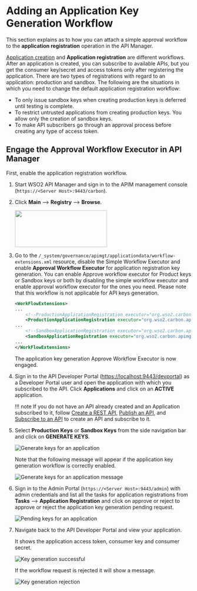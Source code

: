 # Adding an Application Key Generation Workflow

This section explains as to how you can attach a simple approval workflow to the **application registration** operation in the API Manager. 

[Application creation]({{base_path}}/consume/manage-application/advanced-topics/adding-an-application-creation-workflow) and **Application registration** are different workflows. After an application is created, you can subscribe to available APIs, but you get the consumer key/secret and access tokens only after registering the application. There are two types of registrations with regard to an application: production and sandbox. The following are the situations in which you need to change the default application registration workflow:

-  To only issue sandbox keys when creating production keys is deferred until testing is complete.
-  To restrict untrusted applications from creating production keys. You allow only the creation of sandbox keys.
-  To make API subscribers go through an approval process before creating any type of access token.

## Engage the Approval Workflow Executor in API Manager

First, enable the application registration workflow.

1.  Start WSO2 API Manager and sign in to the APIM management console (`https://<Server Host>:9443/carbon`).

2. Click **Main** --> **Registry** --> **Browse**.

     <a href="{{base_path}}/assets/img/learn/navigate-main-resources.png"><img src="{{base_path}}/assets/img/learn/navigate-main-resources.png" width="250" height="100"/></a>

3.  Go to the `/_system/governance/apimgt/applicationdata/workflow-extensions.xml` resource, disable the Simple Workflow Executor and enable **Approval Workflow Executor**  for application registration key generation. You can enable Approve workflow executor for Product keys or Sandbox keys or both by disabling the simple workflow executor and enable approval workflow executor for the ones you need. Please note that this workflow is not applicable for API keys generation.

    ``` xml
    <WorkFlowExtensions>
    ...
        <!--ProductionApplicationRegistration executor="org.wso2.carbon.apimgt.impl.workflow.ApplicationRegistrationSimpleWorkflowExecutor"/-->
        <ProductionApplicationRegistration executor="org.wso2.carbon.apimgt.impl.workflow.ApplicationRegistrationApprovalWorkflowExecutor"/>
    ...   
        <!--SandboxApplicationRegistration executor="org.wso2.carbon.apimgt.impl.workflow.ApplicationRegistrationSimpleWorkflowExecutor"/-->
        <SandboxApplicationRegistration executor="org.wso2.carbon.apimgt.impl.workflow.ApplicationRegistrationApprovalWorkflowExecutor"/>
    ...
    </WorkFlowExtensions>
    ```
    The application key generation Approve Workflow Executor is now engaged.

4.  Sign in to the API Developer Portal (<https://localhost:9443/devportal>) as a Developer Portal user and open the application with which you subscribed to the API. Click **Applications** and click on an **ACTIVE** application.


    !!! note
        If you do not have an API already created and an Application subscribed to it, follow [Create a REST API]({{base_path}}/manage-apis/design/create-api/create-rest-api/create-a-rest-api/), [Publish an API]({{base_path}}/manage-apis/deploy-and-publish/publish-on-dev-portal/publish-an-api/), and [Subscribe to an API]({{base_path}}/consume/manage-subscription/subscribe-to-an-api) to create an API and subscribe to it.

5.  Select **Production Keys** or **Sandbox Keys** from the side navigation bar and click on **GENERATE KEYS**.
    
    ![Generate keys for an application]({{base_path}}/assets/img/learn/application-registration-generate-keys.png)

     Note that the following message will appear if the application key generation workflow is correctly enabled.

    ![Generate keys for an application message]({{base_path}}/assets/img/learn/application-key-genereation-message.png)

6.  Sign in to the Admin Portal (`https://<Server Host>:9443/admin`) with admin credentials and list all the tasks for application registrations from **Tasks** --> **Application Registration** and click on approve or reject to approve or reject the application key generation pending request. 

    ![Pending keys for an application]({{base_path}}/assets/img/learn/application-registration-pending-list.png)

7.  Navigate back to the API Developer Portal and view your application.

     It shows the application access token, consumer key and consumer secret.
    
    ![Key generation successful]({{base_path}}/assets/img/learn/application-key-generated.png)

    If the workflow request is rejected  it will show a message.

    ![Key generation rejection]({{base_path}}/assets/img/learn/application-key-generation-rejected.png)
    
